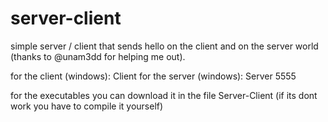# server-client


simple server / client that sends hello on the client and on the server world (thanks to @unam3dd for helping me out).


for the client (windows): Client <ip>
for the server (windows): Server 5555

for the executables you can download it in the file Server-Client 
(if its dont work you have to compile it yourself)

